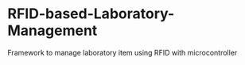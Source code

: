 # RFID-based-Laboratory-Management
Framework to manage laboratory item using RFID with microcontroller

